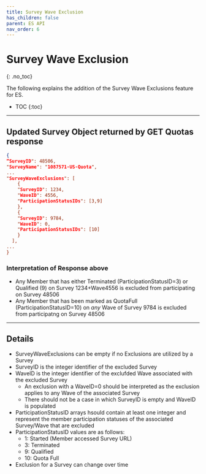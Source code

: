 ```yaml
---
title: Survey Wave Exclusion
has_children: false
parent: ES API
nav_order: 6
---
```


# Survey Wave Exclusion
{: .no_toc}

The following explains the addition of the Survey Wave Exclusions feature for ES.

* TOC
{:toc}

---

## Updated Survey Object returned by GET Quotas response
```json
{
“SurveyID": 48506,
"SurveyName": "1087571-US-Quota",
...
"SurveyWaveExclusions": [
    {
    "SurveyID": 1234,
    "WaveID": 4556,
    "ParticipationStatusIDs": [3,9]
    },
    {
    "SurveyID": 9784,
    "WaveID": 0,
    "ParticipationStatusIDs": [10]
    }
  ],
...
}
```

### Interpretation of Response above

 - Any Member that has either Terminated (ParticipationStatusID=3) or Qualified (9) on Survey 1234+Wave4556 is excluded from participating on Survey 48506
 - Any Member that has been marked as QuotaFull (ParticipationStatusID=10) on *any* Wave of Survey 9784 is excluded from participatng on Survey 48506

 ---

 ## Details

 - SurveyWaveExclusions can be empty if no Exclusions are utilized by a Survey
 - SurveyID is the integer identifier of the excluded Survey
 - WaveID is the integer identifier of the exclufded Wave associated with the excluded Survey
    - An exclusion with a WaveID=0 should be interpreted as the exclusion applies to any Wave of the associated Survey
    - There should not be a case in which SurveyID is empty and WaveID is populated
- ParticipationStatusID arrays hsould contain at least one integer and represent the member participation statuses of the associated Survey/Wave that are excluded
- ParticipationStatusID values are as follows:
    - 1: Started (Member accessed Survey URL)
    - 3: Terminated
    - 9: Qualified
    - 10: Quota Full
- Exclusion for a Survey can change over time